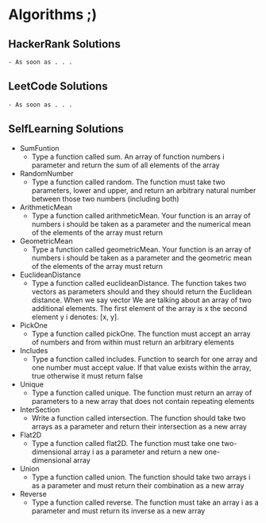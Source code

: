 # Algorithms ;)

## HackerRank Solutions
    - As soon as . . . 

## LeetCode Solutions
    - As soon as . . . 

## SelfLearning Solutions
- SumFuntion
    - Type a function called sum. An array of function numbers
    i parameter and return the sum of all elements of the array
- RandomNumber
    - Type a function called random. The function must take two parameters,
    lower and upper, and return an arbitrary natural number between
    those two numbers (including both)
- ArithmeticMean
    - Type a function called arithmeticMean. Your function is an array
    of numbers i should be taken as a parameter and the numerical mean
    of the elements of the array must return
- GeometricMean
    - Type a function called geometricMean. Your function is an array
    of numbers i should be taken as a parameter and the geometric mean
    of the elements of the array must return
- EuclideanDistance
    - Type a function called euclideanDistance. The function takes two
    vectors as parameters should and they should return the Euclidean
    distance. When we say vector We are talking about an array of two
    additional elements. The first element of the array is x the second
    element y i denotes: [x, y].
- PickOne
    - Type a function called pickOne. The function must accept an array
    of numbers and from within must return an arbitrary elements
- Includes
    - Type a function called includes. Function to search for one array
    and one number must accept value. If that value exists within the
    array, true otherwise it must return false
- Unique 
    - Type a function called unique. The function must return an array
    of parameters to a new array that does not contain repeating
    elements
- InterSection 
    - Write a function called intersection. The function should take
    two arrays as a parameter and return their intersection as a new
    array
- Flat2D
    - Type a function called flat2D. The function must take one
    two-dimensional array i as a parameter and return a new one-dimensional
    array
- Union
    - Type a function called union. The function should take two arrays i as 
    a parameter and must return their combination as a new array
- Reverse 
    - Type a function called reverse. The function must take an array i as a parameter and must return its inverse as a new array